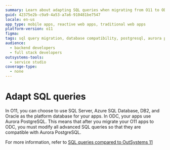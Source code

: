 ```yaml
---
summary: Learn about adapting SQL queries when migrating from O11 to ODC.
guid: 42375e2b-c9a9-4a53-a7a6-910481be7547
locale: en-us
app_type: mobile apps, reactive web apps, traditional web apps
platform-version: o11
figma:
tags: sql query migration, database compatibility, postgresql, aurora postgresql, cloud migration
audience:
  - backend developers
  - full stack developers
outsystems-tools:
  - service studio
coverage-type:
  - none
---
```


# Adapt SQL queries

In O11, you can choose to use SQL Server, Azure SQL Database, DB2, and Oracle as the platform database for your apps. In ODC, your apps use Aurora PostgreSQL. This means that after you migrate your O11 apps to ODC, you must modify all advanced SQL queries so that they are compatible with Aurora PostgreSQL.

For more information, refer to [SQL queries compared to OutSystems 11](https://success.outsystems.com/documentation/outsystems_developer_cloud/onboarding_developers/sql_queries_compared_to_outsystems_11/)
